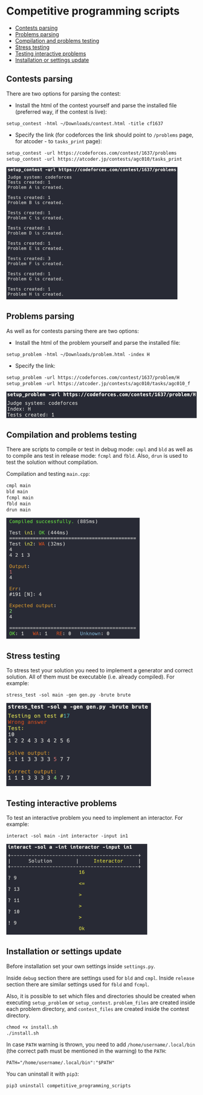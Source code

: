 # Competitive programming scripts

- [Contests parsing](#contests-parsing)
- [Problems parsing](#problems-parsing)
- [Compilation and problems testing](#compilation-and-problems-testing)
- [Stress testing](#stress-testing)
- [Testing interactive problems](#testing-interactive-problems)
- [Installation or settings update](#installation-or-settings-update)

## Contests parsing

There are two options for parsing the contest:

- Install the html of the contest yourself and parse the installed file (preferred way, if the contest is live):
```shell
setup_contest -html ~/Downloads/contest.html -title cf1637
```
- Specify the link (for codeforces the link should point to `/problems` page, for atcoder - to `tasks_print` page):
```shell
setup_contest -url https://codeforces.com/contest/1637/problems
setup_contest -url https://atcoder.jp/contests/agc010/tasks_print
```
<img src="screenshots/setup_contest.png" height="350px">

## Problems parsing

As well as for contests parsing there are two options:
- Install the html of the problem yourself and parse the installed file:
```shell
setup_problem -html ~/Downloads/problem.html -index H
```
- Specify the link:
```shell
setup_problem -url https://codeforces.com/contest/1637/problem/H
setup_problem -url https://atcoder.jp/contests/agc010/tasks/agc010_f
```
<img src="screenshots/setup_problem.png" height="70px">

## Compilation and problems testing

There are scripts to compile or test in debug mode: `cmpl` and `bld` as well as to compile ans test in release mode: `fcmpl` and `fbld`. Also, `drun` is used to test the solution without compilation.

Compilation and testing `main.cpp`:
```shell
cmpl main
bld main
fcmpl main
fbld main
drun main
```
<img src="screenshots/bld.png" height="320px">

## Stress testing

To stress test your solution you need to implement a generator and correct solution. All of them must be executable (i.e. already compiled). For example:
```shell
stress_test -sol main -gen gen.py -brute brute
```
<img src="screenshots/stress_test.png" height="220px">

## Testing interactive problems

To test an interactive problem you need to implement an interactor. For example:
```shell
interact -sol main -int interactor -input in1
```
<img src="screenshots/interact.png" height="240px">

## Installation or settings update

Before installation set your own settings inside `settings.py`.

Inside `debug` section there are settings used for `bld` and `cmpl`. Inside `release` section there are similar settings used for `fbld` and `fcmpl`.

Also, it is possible to set which files and directories should be created when executing `setup_problem` or `setup_contest`. `problem_files` are created inside each problem directory, and `contest_files` are created inside the contest directory.

```shell
chmod +x install.sh
./install.sh
```

In case `PATH` warning is thrown, you need to add `/home/username/.local/bin` (the correct path must be mentioned in the warning) to the `PATH`:
```shell
PATH="/home/username/.local/bin":"$PATH"
```

You can uninstall it with `pip3`:
```shell
pip3 uninstall competitive_programming_scripts
```
